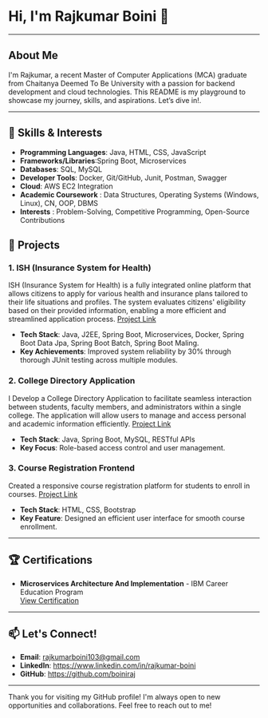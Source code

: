 # Hi, I'm Rajkumar Boini 👋



---

##  About Me
I'm Rajkumar, a recent Master of Computer Applications (MCA) graduate from Chaitanya Deemed To Be University with a passion for backend development and cloud technologies. This README is my playground to showcase my journey, skills, and aspirations. Let’s dive in!.

---
## 🌟 Skills & Interests

- **Programming Languages**: Java, HTML, CSS, JavaScript
- **Frameworks/Libraries**:Spring Boot, Microservices
- **Databases**: SQL, MySQL
- **Developer Tools**: Docker, Git/GitHub, Junit, Postman, Swagger
- **Cloud**: AWS EC2 Integration
- **Academic Coursework** : Data Structures, Operating Systems (Windows, Linux), CN, OOP, DBMS
- **Interests** : Problem-Solving, Competitive Programming, Open-Source Contributions

## 🚀 Projects

### 1. **ISH (Insurance System for Health)**
ISH (Insurance System for Health) is a fully integrated online platform that allows citizens to apply for various health and insurance plans tailored to their life situations and profiles. The system evaluates citizens' eligibility based on their provided information, enabling a more efficient and streamlined application process. [Project Link](https://github.com/boiniraj/Insurance-System-for-Health.git)
- **Tech Stack**: Java, J2EE, Spring Boot, Microservices, Docker, Spring Boot Data Jpa, Spring Boot Batch, Spring Boot Maling.
- **Key Achievements**: Improved system reliability by 30% through thorough JUnit testing across multiple modules.

### 2. **College Directory Application**
I Develop a College Directory Application to facilitate seamless interaction between students, faculty members, and administrators within a single college. The application will allow users to manage and access personal and academic information efficiently. [Project Link](https://github.com/boiniraj/College-Directory-Application.git)
- **Tech Stack**: Java, Spring Boot, MySQL, RESTful APIs
- **Key Focus**: Role-based access control and user management.

### 3. **Course Registration Frontend**
Created a responsive course registration platform for students to enroll in courses. [Project Link](https://courseregister.netlify.app/)
- **Tech Stack**: HTML, CSS, Bootstrap
- **Key Feature**: Designed an efficient user interface for smooth course enrollment.

---

## 🏆 Certifications
- **Microservices Architecture And Implementation** - IBM Career Education Program  
[View Certification](https://courses.ibmcep.cognitiveclass.ai/certificates/9b3bf8a497b145fda4fb170f9ca63e64)

---

## 📫 Let's Connect!
- **Email**: rajkumarboini103@gmail.com
- **LinkedIn**: https://www.linkedin.com/in/rajkumar-boini
- **GitHub**: https://github.com/boiniraj

---

Thank you for visiting my GitHub profile! I'm always open to new opportunities and collaborations. Feel free to reach out to me!
